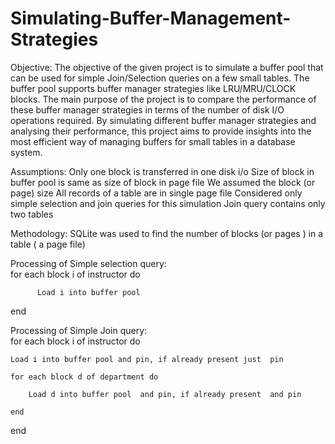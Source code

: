 # Simulating-Buffer-Management-Strategies

Objective:
The objective of the given project is to simulate a buffer pool that can be used for simple Join/Selection queries on a few small tables. The buffer pool supports buffer manager strategies like LRU/MRU/CLOCK blocks. The main purpose of the project is to compare the performance of these buffer manager strategies in terms of the number of disk I/O operations required. By simulating different buffer manager strategies and analysing their performance, this project aims to provide insights into the most efficient way of managing buffers for small tables in a database system.

Assumptions:
Only one block is transferred in one disk i/o
Size of block in buffer pool is same as size of block in page file
We assumed the block (or page) size 
All records of a table are in single page file
Considered only simple selection and join queries for this simulation 
Join query contains only two tables

Methodology:
SQLite was used to find the number of blocks (or pages ) in a table ( a page file)

Processing of Simple selection query:	
for each block i of instructor do

          Load i into buffer pool

end

Processing of Simple Join query:				
for each block i of instructor do

    Load i into buffer pool and pin, if already present just  pin 
    
    for each block d of department do
    
        Load d into buffer pool  and pin, if already present  and pin	
        
    end 
end
